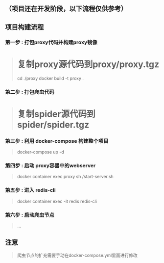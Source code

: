 ## （项目还在开发阶段，以下流程仅供参考）

## 项目构建流程
### 第一步 : 打包proxy代码并构建proxy镜像
> # 复制proxy源代码到proxy/proxy.tgz
> cd ./proxy
> docker build -t proxy .

### 第二步 : 打包爬虫代码
> # 复制spider源代码到spider/spider.tgz

### 第三步 : 利用 docker-compose 构建整个项目
> docker-compose up -d

### 第四步 : 启动 proxy容器中的webserver
> docker container exec proxy sh /start-server.sh

### 第五步 : 进入 redis-cli
> docker container exec -it redis redis-cli

### 第六步 : 启动爬虫节点
> ...


## 注意
> 爬虫节点的扩充需要手动在docker-compose.yml里面进行修改
